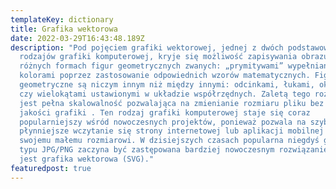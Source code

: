 ```yaml
---
templateKey: dictionary
title: Grafika wektorowa
date: 2022-03-29T16:43:48.189Z
description: "Pod pojęciem grafiki wektorowej, jednej z dwóch podstawowych
  rodzajów grafiki komputerowej, kryje się możliwość zapisywania obrazu w
  różnych formach figur geometrycznych zwanych: „prymitywami” wypełnianych
  kolorami poprzez zastosowanie odpowiednich wzorów matematycznych. Figury
  geometryczne są niczym innym niż między innymi: odcinkami, łukami, okręgami
  czy wielokątami ustawionymi w układzie współrzędnych. Zaletą tego rozwiązania
  jest pełna skalowalność pozwalająca na zmienianie rozmiaru pliku bez utraty
  jakości grafiki . Ten rodzaj grafiki komputerowej staje się coraz
  popularniejszy wśród nowoczesnych projektów, ponieważ pozwala na szybsze jak i
  płynniejsze wczytanie się strony internetowej lub aplikacji mobilnej dzięki
  swojemu małemu rozmiarowi. W dzisiejszych czasach popularna niegdyś grafika
  typu JPG/PNG zaczyna być zastępowana bardziej nowoczesnym rozwiązaniem jakim
  jest grafika wektorowa (SVG)."
featuredpost: true
---
```

